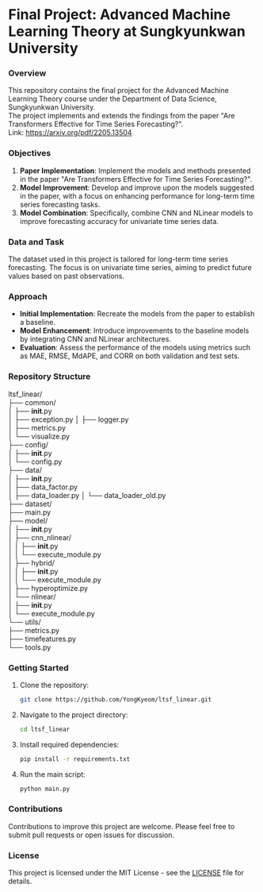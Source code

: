 # Final Project: Advanced Machine Learning Theory at Sungkyunkwan University   
   
### Overview   
This repository contains the final project for the Advanced Machine Learning Theory course under the Department of Data Science, Sungkyunkwan University.    
The project implements and extends the findings from the paper "Are Transformers Effective for Time Series Forecasting?".   
Link: https://arxiv.org/pdf/2205.13504   
   
### Objectives   
1. **Paper Implementation**: Implement the models and methods presented in the paper "Are Transformers Effective for Time Series Forecasting?".   
2. **Model Improvement**: Develop and improve upon the models suggested in the paper, with a focus on enhancing performance for long-term time series forecasting tasks.   
3. **Model Combination**: Specifically, combine CNN and NLinear models to improve forecasting accuracy for univariate time series data.   
   
### Data and Task
The dataset used in this project is tailored for long-term time series forecasting. The focus is on univariate time series, aiming to predict future values based on past observations.   
   
### Approach   
- **Initial Implementation**: Recreate the models from the paper to establish a baseline.   
- **Model Enhancement**: Introduce improvements to the baseline models by integrating CNN and NLinear architectures.   
- **Evaluation**: Assess the performance of the models using metrics such as MAE, RMSE, MdAPE, and CORR on both validation and test sets.   
   
### Repository Structure
ltsf_linear/  
├── common/  
│   ├── __init__.py  
│   ├── exception.py 
│   ├── logger.py  
│   ├── metrics.py  
│   └── visualize.py  
├── config/  
│   ├── __init__.py  
│   └── config.py  
├── data/  
│   ├── __init__.py  
│   ├── data_factor.py  
│   ├── data_loader.py 
│   └── data_loader_old.py  
├── dataset/  
├── main.py  
├── model/  
│   ├── __init__.py  
│   ├── cnn_nlinear/  
│   │   ├── __init__.py  
│   │   └── execute_module.py  
│   ├── hybrid/  
│   │   ├── __init__.py  
│   │   └── execute_module.py  
│   ├── hyperoptimize.py  
│   └── nlinear/  
│       ├── __init__.py  
│       └── execute_module.py  
└── utils/  
    ├── metrics.py  
    ├── timefeatures.py  
    └── tools.py    
   
### Getting Started
1. Clone the repository:
    ```bash
    git clone https://github.com/YongKyeom/ltsf_linear.git
    ```
2. Navigate to the project directory:
    ```bash
    cd ltsf_linear
    ```
3. Install required dependencies:
    ```bash
    pip install -r requirements.txt
    ```
4. Run the main script:
    ```bash
    python main.py
    ```

### Contributions
Contributions to improve this project are welcome. Please feel free to submit pull requests or open issues for discussion.

### License
This project is licensed under the MIT License - see the [LICENSE](LICENSE) file for details.
